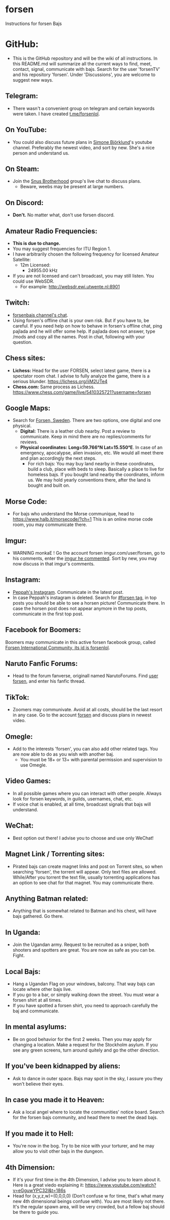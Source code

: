 # forsen
Instructions for forsen Bajs

# GitHub:
- This is the GitHub repository and will be the wiki of all instructions. In this README.md will summarize all the current ways to find, meet, contact, signal, communicate with bajs. Search for the user 'forsenTV' and his repository 'forsen'. Under 'Discussions', you are welcome to suggest new ways.

## Telegram: 
- There wasn't a convenient group on telegram and certain keywords were taken. I have created [t.me/forsenlol](t.me/forsenlol).

## On YouTube:
- You could also discuss future plans in [Simone Björklund](https://www.youtube.com/channel/UC1VPGc234CoeBjKiO8-ymMw/videos)'s youtube channel. Preferably the newest video, and sort by new. She's a nice person and understand us.

## On Steam:
- Join the [Snus Brotherhood](https://steamcommunity.com/groups/Snus_Brotherhood) group's live chat to discuss plans.
    - Beware, weebs may be present at large numbers.

## On Discord:
- **Don't.** No matter what, don't use forsen discord.

## Amateur Radio Frequencies:
- **This is due to change.**
- You may suggest frequencies for ITU Region 1.
- I have arbitrarily chosen the following frequency for licensed Amateur Satellite:
    - 12m Licensed:
        - 24955.00 kHz
- If you are not licensed and can't broadcast, you may still listen. You could use WebSDR.
    - For example: http://websdr.ewi.utwente.nl:8901

## Twitch:
- [forsenbajs channel's chat](https://www.twitch.tv/forsenbajs).
- Using forsen's offline chat is your own risk. But if you have to, be careful. If you need help on how to behave in forsen's offline chat, ping pajlada and he will offer some help. If pajlada does not answer, type /mods and copy all the names. Post in chat, following with your question.

## Chess sites: 
- **Lichess:** Head for the user FORSEN, select latest game, there is a spectator room chat. I advise to fully analyze the game, there is a serious blunder. https://lichess.org/iiM2UTe4
- **Chess.com:** Same process as Lichess. https://www.chess.com/game/live/5410325721?username=forsen

## Google Maps:
-  Search for [Forsen, Sweden](https://www.google.com/maps/place/730+91+Forsen,+Sweden/@59.7665902,15.5497648,17.75z/data=!4m5!3m4!1s0x465dc99d5b1e2891:0x83561019fe7f41a9!8m2!3d59.766667!4d15.5499999). There are two options, one digital and one physical.
    - **Digital:** There is a leather club nearby. Post a review to communicate. Keep in mind there are no replies/comments for reviews.
    - **Physical coordinates:** **Long=59.766°N Lat=15.550°E**. In case of an emergency, apocalypse, alien invasion, etc. We would all meet there and plan accordingly the next steps.
      - For rich bajs: You may buy land nearby in these coordinates, build a club, place with beds to sleep. Basically a place to live for homeless bajs. If you bought land nearby the coordinates, inform us. We may hold yearly conventions there, after the land is bought and built on.

## Morse Code:
- For bajs who understand the Morse communique, head to https://www.halb.it/morsecode/?ch=1 This is an online morse code room, you may communicate there.

## Imgur:
- WARNING monkaE ! Go the account forsen imgur.com/user/forsen, go to his comments, enter the [imgur he commented](https://imgur.com/user/forsen/comments). Sort by new, you may now discuss in that imgur's comments.

## Instagram:
- [Peppah's Instagram](https://www.instagram.com/commonpepper/). Communicate in the latest post.
- In case Peppah's instagram is deleted. Search for [#forsen tag](https://www.instagram.com/explore/tags/forsen/), in top posts you should be able to see a horsen picture! Communicate there. In case the horsen post does not appear anymore in the top posts, communicate in the first top post.

## Facebook for Boomers:
Boomers may communicate in this active forsen facebook group, called [Forsen International Community, its id is forsenlol](https://www.facebook.com/groups/forsenlol).

## Naruto Fanfic Forums:
- Head to the forum fanverse, originall named NarutoForums. Find [user forsen](https://www.fanverse.org/members/forsen.276659/), and enter his fanfic thread.

## TikTok:
- Zoomers may communivate. Avoid at all costs, should be the last resort in any case. Go to the account [forsen](https://www.tiktok.com/@forsen?) and discuss plans in newest video.

## Omegle:
- Add to the interests 'forsen', you can also add other related tags. You are now able to do as you wish with another baj.
    - You must be 18+ or 13+ with parental permission and supervision to use Omegle.

## Video Games:
- In all possible games where you can interact with other people. Always look for forsen keywords, in guilds, usernames, chat, etc.
- If voice chat is enabled, at all time, broadcast signals that bajs will understand.

## WeChat:
- Best option out there! I advise you to choose and use only WeChat!


## Magnet Link / Torrenting sites:
- Pirated bajs can create magnet links and post on Torrent sites, so when searching 'forsen', the torrent will appear. Only text files are allowed. While/After you torrent the text file, usually torrenting applications has an option to see chat for that magnet. You may communicate there.

## Anything Batman related:
- Anything that is somewhat related to Batman and his chest, will have bajs gathered. Go there.

## In Uganda:
- Join the Ugandan army. Request to be recruited as a sniper, both shooters and spotters are great. You are now as safe as you can be. Fight.

## Local Bajs:
- Hang a Ugandan Flag on your windows, balcony. That way bajs can locate where other bajs live.
- If you go to a bar, or simply walking down the street. You must wear a forsen shirt at all times.
- If you have spotted a forsen shirt, you need to approach carefully the baj and communicate.

## In mental asylums:
- Be on good behavior for the first 2 weeks. Then you may apply for changing a location. Make a request for the Stockholm asylum. If you see any green screens, turn around quitely and go the other direction.

## If you've been kidnapped by aliens:
- Ask to dance in outer space. Bajs may spot in the sky, I assure you they won't believe their eyes.

## In case you made it to Heaven:
- Ask a local angel where to locate the communities' notice board. Search for the forsen bajs community, and head there to meet the dead bajs.

## If you made it to Hell:
- You're now in the bog. Try to be nice with your torturer, and he may allow you to visit other bajs in the dungeon.

## 4th Dimension:
- If it's your first time in the 4th Dimension, I advise you to learn about it. Here is a great viedo explaining it: https://www.youtube.com/watch?v=eGguwYPC32I&t=186s
- Head for (x,y,z,w)=(0,0,0,0) (Don't confuse w for time, that's what many new 4th dimensional beings confuse with). You are most likely not there. It's the regular spawn area, will be very crowded, but a fellow baj should be there to guide you.
